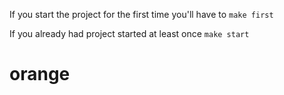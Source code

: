 If you start the project for the first time you'll have to
`make first`

If you already had project started at least once
`make start`
# orange
